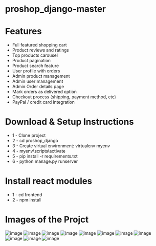 # proshop_django-master
 
# Features
* Full featured shopping cart
* Product reviews and ratings
* Top products carousel
* Product pagination
* Product search feature
* User profile with orders
* Admin product management
* Admin user management
* Admin Order details page
* Mark orders as delivered option
* Checkout process (shipping, payment method, etc)
* PayPal / credit card integration


# Download & Setup Instructions

* 1 - Clone project
* 2 - cd proshop_django
* 3 - Create virtual environment: virtualenv myenv
* 4 - myenv\scripts\activate
* 5 - pip install -r requirements.txt
* 6 - python manage.py runserver

# Install react modules
* 1 - cd frontend
* 2 - npm install


# Images of the Projct
![image](https://user-images.githubusercontent.com/78298971/203817490-cb684b5a-5f44-4e6a-9783-53b068596c55.png)
![image](https://user-images.githubusercontent.com/78298971/203817543-d14253c4-b3af-4cfc-8cbc-b974db6ce06e.png)
![image](https://user-images.githubusercontent.com/78298971/203817622-612f8246-0bef-4d35-b4f9-d463334b266f.png)
![image](https://user-images.githubusercontent.com/78298971/203817707-e9b56b6c-3544-4821-a85e-0176d6bdfc40.png)
![image](https://user-images.githubusercontent.com/78298971/203817749-05379641-f74e-4f7a-aaf9-5d0f9f6911f3.png)
![image](https://user-images.githubusercontent.com/78298971/203817802-f4f0abc5-6e42-43fd-84f2-2c71a30e8820.png)
![image](https://user-images.githubusercontent.com/78298971/203817842-751ee216-abb0-4e16-8c9d-b804d65e2dcd.png)
![image](https://user-images.githubusercontent.com/78298971/203817893-57a9a67e-2be9-4171-9916-270dfbe227c0.png)
![image](https://user-images.githubusercontent.com/78298971/203817932-4af737e1-b7dd-49e7-bf6a-f6f341330a27.png)
![image](https://user-images.githubusercontent.com/78298971/203817990-1319b40c-845d-463c-a981-2e80ee0ac9b3.png)
![image](https://user-images.githubusercontent.com/78298971/203818021-eea5c259-161e-4033-b86a-292af43a5953.png)
